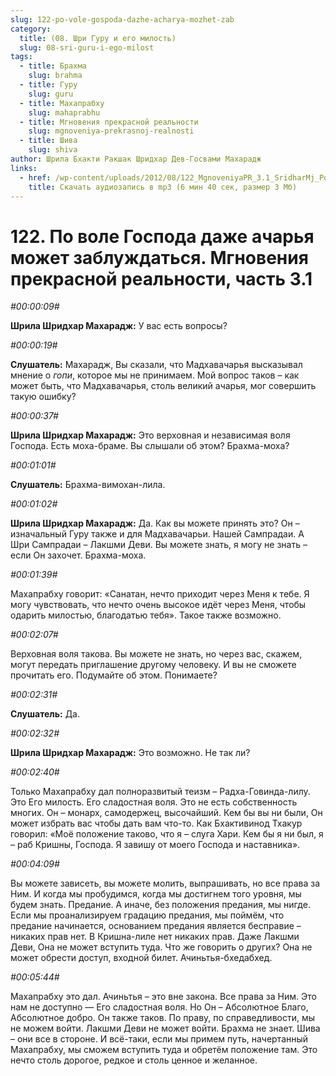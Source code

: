```yaml
---
slug: 122-po-vole-gospoda-dazhe-acharya-mozhet-zab
category:
  title: (08. Шри Гуру и его милость)
  slug: 08-sri-guru-i-ego-milost
tags:
  - title: Брахма
    slug: brahma
  - title: Гуру
    slug: guru
  - title: Махапрабху
    slug: mahaprabhu
  - title: Мгновения прекрасной реальности
    slug: mgnoveniya-prekrasnoj-realnosti
  - title: Шива
    slug: shiva
author: Шрила Бхакти Ракшак Шридхар Дев-Госвами Махарадж
links:
  - href: /wp-content/uploads/2012/08/122_MgnoveniyaPR_3.1_SridharMj_Po_vole_Gospoda_daje_acharya_mojet_zablujdatsya.mp3
    title: Скачать аудиозапись в mp3 (6 мин 40 сек, размер 3 Мб)
---
```


# 122. По воле Господа даже ачарья может заблуждаться. Мгновения прекрасной реальности, часть 3.1

*#00:00:09#*

**Шрила Шридхар Махарадж:** У вас есть вопросы?

*#00:00:19#*

**Слушатель:** Махарадж, Вы сказали, что Мадхавачарья высказывал мнение о *гопи*, которое мы не принимаем. Мой вопрос таков – как может быть, что Мадхавачарья, столь великий ачарья, мог совершить такую ошибку?

*#00:00:37#*

**Шрила Шридхар Махарадж:** Это верховная и независимая воля Господа. Есть моха-браме. Вы слышали об этом? Брахма-моха?

*#00:01:01#*

**Слушатель:** Брахма-вимохан-лила.

*#00:01:02#*

**Шрила Шридхар Махарадж:** Да. Как вы можете принять это? Он – изначальный Гуру также и для Мадхавачарьи. Нашей Сампрадаи. А Шри Сампрадаи – Лакшми Деви. Вы можете знать, я могу не знать – если Он захочет. Брахма-моха.

*#00:01:39#*

Махапрабху говорит: «Санатан, нечто приходит через Меня к тебе. Я могу чувствовать, что нечто очень высокое идёт через Меня, чтобы одарить милостью, благодатью тебя». Такое также возможно.

*#00:02:07#*

Верховная воля такова. Вы можете не знать, но через вас, скажем, могут передать приглашение другому человеку. И вы не сможете прочитать его. Подумайте об этом. Понимаете?

*#00:02:31#*

**Слушатель:** Да.

*#00:02:32#*

**Шрила Шридхар Махарадж:** Это возможно. Не так ли?

*#00:02:40#*

Только Махапрабху дал полноразвитый теизм – Радха-Говинда-лилу. Это Его милость. Его сладостная воля. Это не есть собственность многих. Он – монарх, самодержец, высочайший. Кем бы вы ни были, Он может избрать вас чтобы дать вам что-то. Как Бхактивинод Тхакур говорил: «Моё положение таково, что я – слуга Хари. Кем бы я ни был, я – раб Кришны, Господа. Я завишу от моего Господа и наставника».

*#00:04:09#*

Вы можете зависеть, вы можете молить, выпрашивать, но все права за Ним. И когда мы пробудимся, когда мы достигнем того уровня, мы будем знать. Предание. А иначе, без положения предания, мы нигде. Если мы проанализируем градацию предания, мы поймём, что предание начинается, основанием предания является бесправие – никаких прав нет. В Кришна-лиле нет никаких прав. Даже Лакшми Деви, Она не может вступить туда. Что же говорить о других? Она не может обрести доступ, входной билет. Ачиньтья-бхедабхед.

*#00:05:44#*

Махапрабху это дал. Ачиньтья – это вне закона. Все права за Ним. Это нам не доступно — Его сладостная воля. Но Он – Абсолютное Благо, Абсолютное добро. Он также таков. По праву, по справедливости, мы не можем войти. Лакшми Деви не может войти. Брахма не знает. Шива – они все в стороне. И всё-таки, если мы примем путь, начертанный Махапрабху, мы сможем вступить туда и обретём положение там. Это нечто столь дорогое, редкое и столь ценное и желанное.

